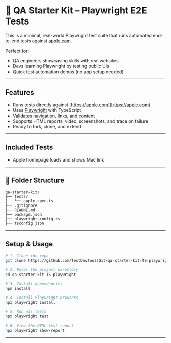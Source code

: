 # 🧪 QA Starter Kit – Playwright E2E Tests

This is a minimal, real-world Playwright test suite that runs automated end-to-end tests against [apple.com](https://apple.com).

Perfect for:
- QA engineers showcasing skills with real websites
- Devs learning Playwright by testing public UIs
- Quick test automation demos (no app setup needed)

---

## Features

- Runs tests directly against [https://apple.com](https://apple.com)  
- Uses [Playwright](https://playwright.dev) with TypeScript  
- Validates navigation, links, and content  
- Supports HTML reports, video, screenshots, and trace on failure  
- Ready to fork, clone, and extend

---

## Included Tests
- Apple homepage loads and shows Mac link

---

## 📂 Folder Structure
```text
qa-starter-kit/
├── tests/
│   └── apple.spec.ts
├── .gitignore
├── README.md
├── package.json
├── playwright.config.ts
├── tsconfig.json

```

---

## Setup & Usage
```bash
# 1. Clone the repo
git clone https://github.com/TestDevToolsGit/qa-starter-kit-TS-playwright.git

# 2. Enter the project directory
cd qa-starter-kit-TS-playwright

# 3. Install dependencies
npm install

# 4. Install Playwright browsers
npx playwright install

# 5. Run all tests
npx playwright test

# 6. View the HTML test report
npx playwright show-report
```
---
